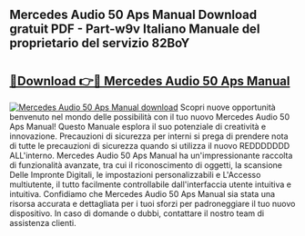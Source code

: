 ## Mercedes Audio 50 Aps Manual Download gratuit PDF - Part-w9v Italiano Manuale del proprietario del servizio 82BoY

# <h2><a href="http://dfgk95.blite.top/?on=Mercedes+Audio+50+Aps+Manual">🔗Download 👉🔴 Mercedes Audio 50 Aps Manual</a></h2>

[![Mercedes Audio 50 Aps Manual download](https://i.imgur.com/lujVjoI.png)](http://dfgk95.blite.top/?on=Mercedes+Audio+50+Aps+Manual)
Scopri nuove opportunità benvenuto nel mondo delle possibilità con il tuo nuovo Mercedes Audio 50 Aps Manual! Questo Manuale esplora il suo potenziale di creatività e innovazione. Precauzioni di sicurezza per interni si prega di prendere nota di tutte le precauzioni di sicurezza quando si utilizza il nuovo REDDDDDDD ALL'interno. Mercedes Audio 50 Aps Manual ha un'impressionante raccolta di funzionalità avanzate, tra cui il riconoscimento di oggetti, la scansione Delle Impronte Digitali, le impostazioni personalizzabili e L'Accesso multiutente, il tutto facilmente controllabile dall'interfaccia utente intuitiva e intuitiva. Confidiamo che Mercedes Audio 50 Aps Manual sia stata una risorsa accurata e dettagliata per i tuoi sforzi per padroneggiare il tuo nuovo dispositivo. In caso di domande o dubbi, contattare il nostro team di assistenza clienti.
